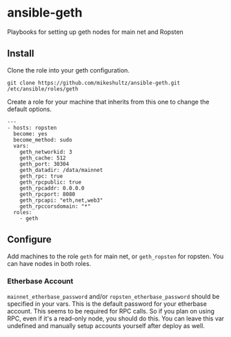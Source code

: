 # ansible-geth

Playbooks for setting up geth nodes for main net and Ropsten

## Install

Clone the role into your geth configuration.

    git clone https://github.com/mikeshultz/ansible-geth.git /etc/ansible/roles/geth

Create a role for your machine that inherits from this one to change the default
options.

    ---
    - hosts: ropsten
      become: yes
      become_method: sudo
      vars:
        geth_networkid: 3
        geth_cache: 512
        geth_port: 30304
        geth_datadir: /data/mainnet
        geth_rpc: true
        geth_rpcpublic: true
        geth_rpcaddr: 0.0.0.0
        geth_rpcport: 8080
        geth_rpcapi: "eth,net,web3"
        geth_rpccorsdomain: "*"
      roles:
        - geth

## Configure

Add machines to the role `geth` for main net, or `geth_ropsten` for ropsten.  You can have nodes in both roles.

### Etherbase Account

`mainnet_etherbase_password` and/or `ropsten_etherbase_password` should be specified in your vars.  This is the default password for your etherbase account.  This seems to be required for RPC calls. So if you plan on using RPC, even if it's a read-only node, you should do this.  You can leave this var undefined and manually setup accounts yourself after deploy as well.